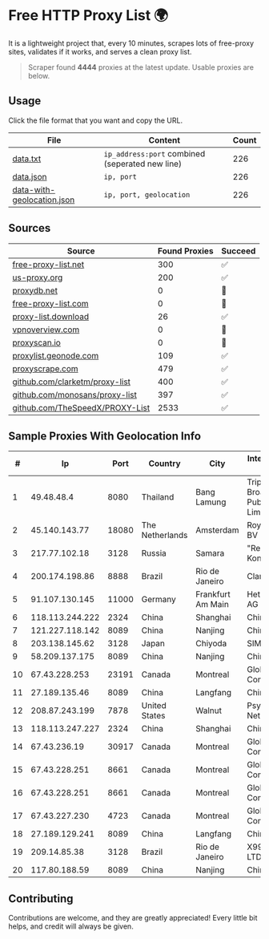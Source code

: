 
# Free HTTP Proxy List 🌍

It is a lightweight project that, every 10 minutes, scrapes lots of free-proxy sites, validates if it works, and serves a clean proxy list.


> Scraper found **4444** proxies at the latest update. Usable proxies are below.

## Usage

Click the file format that you want and copy the URL.


|File|Content|Count|
|----|-------|-----|
|[data.txt](https://raw.githubusercontent.com/themiralay/Proxy-List-World/master/data.txt)|`ip_address:port` combined (seperated new line)|226|
|[data.json](https://raw.githubusercontent.com/themiralay/Proxy-List-World/master/data.json)|`ip, port`|226|
|[data-with-geolocation.json](https://raw.githubusercontent.com/themiralay/Proxy-List-World/master/data-with-geolocation.json)|`ip, port, geolocation`|226|

## Sources

|Source|Found Proxies|Succeed|
|------|-------------|-------|
|[free-proxy-list.net](https://free-proxy-list.net)|300|✅|
|[us-proxy.org](https://www.us-proxy.org)|200|✅|
|[proxydb.net](http://proxydb.net)|0|🚫|
|[free-proxy-list.com](https://free-proxy-list.com/?page=&port=&type%5B%5D=http&type%5B%5D=https&up_time=0&search=Search)|0|🚫|
|[proxy-list.download](https://www.proxy-list.download/HTTP)|26|✅|
|[vpnoverview.com](https://vpnoverview.com/privacy/anonymous-browsing/free-proxy-servers)|0|🚫|
|[proxyscan.io](https://www.proxyscan.io)|0|🚫|
|[proxylist.geonode.com](https://proxylist.geonode.com/api/proxy-list?limit=300&page=1&sort_by=lastChecked&sort_type=desc&protocols=http,https)|109|✅|
|[proxyscrape.com](https://api.proxyscrape.com/v2/?request=displayproxies&protocol=http&timeout=10000&country=all&ssl=all&anonymity=all)|479|✅|
|[github.com/clarketm/proxy-list](https://raw.githubusercontent.com/clarketm/proxy-list/master/proxy-list-raw.txt)|400|✅|
|[github.com/monosans/proxy-list](https://raw.githubusercontent.com/monosans/proxy-list/main/proxies/http.txt)|397|✅|
|[github.com/TheSpeedX/PROXY-List](https://raw.githubusercontent.com/TheSpeedX/PROXY-List/master/http.txt)|2533|✅|


## Sample Proxies With Geolocation Info

|#|Ip|Port|Country|City|Internet Service Provider|
|-|--|----|-------|----|-------------------------|
|1|49.48.48.4|8080|Thailand|Bang Lamung|Triple T Broadband Public Company Limited|
|2|45.140.143.77|18080|The Netherlands|Amsterdam|RoyaleHosting BV|
|3|217.77.102.18|3128|Russia|Samara|"Region Svyaz Konsalt" LLC|
|4|200.174.198.86|8888|Brazil|Rio de Janeiro|Claro S.A|
|5|91.107.130.145|11000|Germany|Frankfurt Am Main|Hetzner Online AG|
|6|118.113.244.222|2324|China|Shanghai|Chinanet|
|7|121.227.118.142|8089|China|Nanjing|China Telecom|
|8|203.138.145.62|3128|Japan|Chiyoda|SIMPLEIA|
|9|58.209.137.175|8089|China|Nanjing|China Telecom|
|10|67.43.228.253|23191|Canada|Montreal|GloboTech Communications|
|11|27.189.135.46|8089|China|Langfang|Chinanet|
|12|208.87.243.199|7878|United States|Walnut|Psychz Networks|
|13|118.113.247.227|2324|China|Shanghai|Chinanet|
|14|67.43.236.19|30917|Canada|Montreal|GloboTech Communications|
|15|67.43.228.251|8661|Canada|Montreal|GloboTech Communications|
|16|67.43.228.251|8661|Canada|Montreal|GloboTech Communications|
|17|67.43.227.230|4723|Canada|Montreal|GloboTech Communications|
|18|27.189.129.241|8089|China|Langfang|Chinanet|
|19|209.14.85.38|3128|Brazil|Rio de Janeiro|X99 INTERNET LTDA.|
|20|117.80.188.59|8089|China|Nanjing|China Telecom|



## Contributing

Contributions are welcome, and they are greatly appreciated! Every
little bit helps, and credit will always be given.

